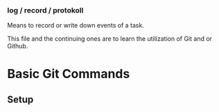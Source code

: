 ### log / record / protokoll

Means to record or write down events of a task.

This file and the continuing ones are to learn the utilization of Git and
or Github.

# Basic Git Commands
## Setup


